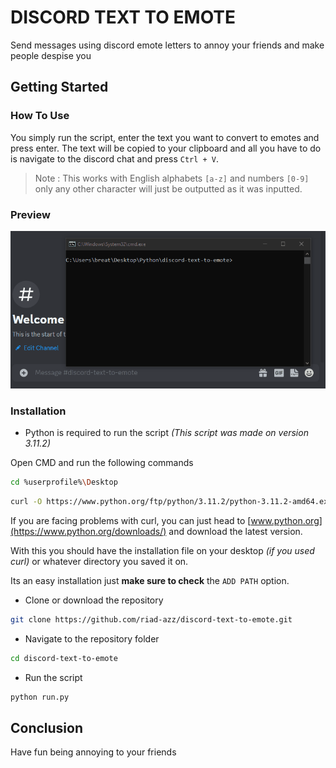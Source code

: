 # DISCORD TEXT TO EMOTE

Send messages using discord emote letters to annoy your friends and make people despise you

## Getting Started

### How To Use

You simply run the script, enter the text you want to convert to emotes and press enter. The text will be copied to your clipboard and all you have to do is navigate to the discord chat and press `Ctrl + V`.

> Note : This works with English alphabets `[a-z]` and numbers `[0-9]` only any other character will just be outputted as it was inputted.

### Preview

![script preview gif](screenshots/preview.gif)

### Installation

- Python is required to run the script _(This script was made on version 3.11.2)_

Open CMD and run the following commands

```bash
cd %userprofile%\Desktop
```

```bash
curl -O https://www.python.org/ftp/python/3.11.2/python-3.11.2-amd64.exe
```

If you are facing problems with curl, you can just head to [www.python.org](https://www.python.org/downloads/) and download the latest version.

With this you should have the installation file on your desktop _(if you used curl)_ or whatever directory you saved it on. 

Its an easy installation just **make sure to check** the `ADD PATH` option.

- Clone or download the repository

```bash
git clone https://github.com/riad-azz/discord-text-to-emote.git
```

- Navigate to the repository folder

```bash
cd discord-text-to-emote
```

- Run the script

```bash
python run.py
```

## Conclusion

Have fun being annoying to your friends
